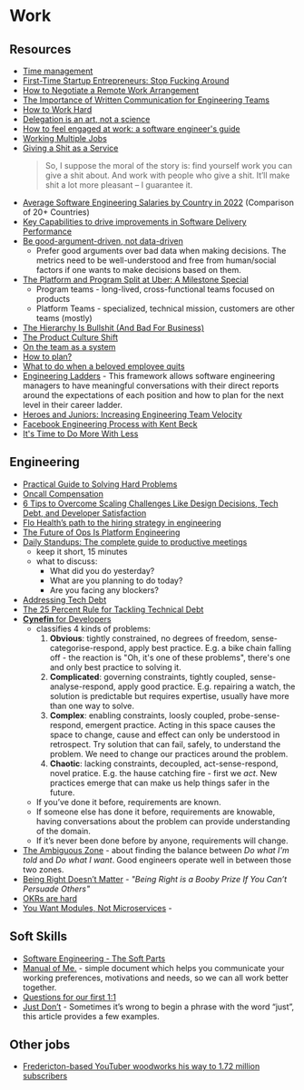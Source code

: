 # Work

## Resources

- [Time management](https://en.wikipedia.org/wiki/Time_management)
- [First-Time Startup Entrepreneurs: Stop Fucking Around](https://techcrunch.com/2012/08/05/first-time-startup-entrepreneurs-stop-fucking-around/)
- [How to Negotiate a Remote Work Arrangement](https://hbr.org/2021/07/how-to-negotiate-a-remote-work-arrangement)
- [The Importance of Written Communication for Engineering Teams](https://www.toptal.com/engineering-management/written-communication-workplace)
- [How to Work Hard](http://paulgraham.com/hwh.html)
- [Delegation is an art, not a science](https://larahogan.me/blog/delegation-is-an-art/)
- [How to feel engaged at work: a software engineer's guide](https://jasont.co/ennui/)
- [Working Multiple Jobs](https://avc.com/2021/10/working-multiple-jobs/)
- [Giving a Shit as a Service](https://allenpike.com/2022/giving-a-shit)
  > So, I suppose the moral of the story is: find yourself work you can give a shit about. And work with people who give a shit. It’ll make shit a lot more pleasant – I guarantee it.
- [Average Software Engineering Salaries by Country in 2022](https://codesubmit.io/blog/software-engineer-salary-by-country/) (Comparison of 20+ Countries)
- [Key Capabilities to drive improvements in Software Delivery Performance](https://srinathramakrishnan.wordpress.com/2018/12/04/key-capabilities-to-drive-improvements-in-software-delivery-performance/#:~:text=Architect%20for%20empowered%20teams%20%E2%80%93%20Architects,that%20will%20enable%20the%20outcomes)
- [Be good-argument-driven, not data-driven](http://twitchard.github.io/posts/2022-08-26-metrics-schmetrics.html)
  - Prefer good arguments over bad data when making decisions. The metrics need to be well-understood and free from human/social factors
    if one wants to make decisions based on them.
- [The Platform and Program Split at Uber: A Milestone Special](https://newsletter.pragmaticengineer.com/p/the-platform-and-program-split-at)
  - Program teams - long-lived, cross-functional teams focused on products
  - Platform Teams - specialized, technical mission, customers are other teams (mostly)
- [The Hierarchy Is Bullshit (And Bad For Business)](https://charity.wtf/2022/09/23/the-hierarchy-is-bullshit-and-bad-for-business/)
- [The Product Culture Shift](https://www.elidedbranches.com/2022/08/the-product-culture-shift.html)
- [On the team as a system](https://vickiboykis.com/2022/09/10/on-the-team-as-a-system/)
- [How to plan?](https://kellanem.com/notes/how-to-plan)
- [What to do when a beloved employee quits](https://larahogan.me/blog/steps-when-employee-quits/)
- [Engineering Ladders](https://www.engineeringladders.com) - This framework allows software engineering managers to have meaningful conversations with their direct reports around the expectations of each position and how to plan for the next level in their career ladder.
- [Heroes and Juniors: Increasing Engineering Team Velocity](https://bellmar.medium.com/heroes-and-juniors-increasing-engineering-team-velocity-97ce6a59103e)
- [Facebook Engineering Process with Kent Beck](https://softwareengineeringdaily.com/2019/08/28/facebook-engineering-process-with-kent-beck/)
- [It's Time to Do More With Less](https://www.faros.ai/blog/its-time-to-do-more-with-less)

## Engineering

- [Practical Guide to Solving Hard Problems](https://praeclarum.org/2022/02/19/hard-problems.html)
- [Oncall Compensation](https://newsletter.pragmaticengineer.com/p/oncall-compensation-f33)
- [6 Tips to Overcome Scaling Challenges Like Design Decisions, Tech Debt, and Developer Satisfaction](https://alphalist.com/blog/6-tips-to-overcome-scaling-challenges-like-design-decisions-tech-debt-and-developer-satisfaction)
- [Flo Health’s path to the hiring strategy in engineering](https://medium.com/flo-health/engineering-hiring-strategy-at-flo-health-657dfb9b725)
- [The Future of Ops Is Platform Engineering](https://www.honeycomb.io/blog/future-ops-platform-engineering)
- [Daily Standups: The complete guide to productive meetings](https://www.dailybot.com/blog-post/daily-standups-the-complete-guide-to-productive-meetings)
  - keep it short, 15 minutes
  - what to discuss:
    - What did you do yesterday?
    - What are you planning to do today?
    - Are you facing any blockers?  
- [Addressing Tech Debt](https://newsletter.abinoda.com/p/tech-debt)
- [The 25 Percent Rule for Tackling Technical Debt](https://shopify.engineering/technical-debt-25-percent-rule)
- [**Cynefin** for Developers](https://lizkeogh.com/cynefin-for-developers/)
  - classifies 4 kinds of problems:
    1. **Obvious**: tightly constrained, no degrees of freedom, sense-categorise-respond, apply best practice. E.g. a bike chain falling off - the reaction is "Oh, it's one of these problems", there's one and only best practice to solving it.
    2. **Complicated**: governing constraints, tightly coupled, sense-analyse-respond, apply good practice. E.g. repairing a watch, the solution is predictable but requires expertise, usually have more than one way to solve.
    3. **Complex**: enabling constraints, loosly coupled, probe-sense-respond, emergent practice. Acting in this space causes the space to change, cause and effect can only be understood in retrospect. Try solution that can fail, safely, to understand the problem. We need to change our practices around the problem.
    4. **Chaotic**: lacking constraints, decoupled, act-sense-respond, novel pratice. E.g. the hause catching fire - first we _act_. New practices emerge that can make us help things safer in the future.
  - If you’ve done it before, requirements are known.
  - If someone else has done it before, requirements are knowable, having conversations about the problem can provide understanding of the domain.
  - If it’s never been done before by anyone, requirements will change.
- [The Ambiguous Zone](https://www.bennorthrop.com/Essays/2023/the-ambiguous-zone.php) - about finding the balance between _Do what I'm told_ and _Do what I want_. Good engineers operate well in between those two zones.
- [Being Right Doesn’t Matter](https://medium.com/@royrapoport/being-right-doesnt-matter-70f00e2cd2a4) - _"Being Right is a Booby Prize If You Can’t Persuade Others"_
- [OKRs are hard](https://skamille.medium.com/okrs-are-hard-b4a6a8491af0)
- [You Want Modules, Not Microservices](http://blogs.newardassociates.com/blog/2023/you-want-modules-not-microservices.html) - 

## Soft Skills

- [Software Engineering - The Soft Parts](https://addyosmani.com/blog/software-engineering-soft-parts/)
- [Manual of Me.](https://www.manualof.me/) - simple document which helps you communicate your working preferences, motivations and needs, so we can all work better together.
- [Questions for our first 1:1](https://larahogan.me/blog/first-one-on-one-questions/)
- [Just Don’t](https://www.tbray.org/ongoing/When/202x/2022/11/07/Just-Dont) - Sometimes it’s wrong to begin a phrase with the word “just”, this article provides a few examples.

## Other jobs

- [Fredericton-based YouTuber woodworks his way to 1.72 million subscribers](https://www.cbc.ca/news/canada/new-brunswick/matthias-wandel-fredericton-woodworker-1.6659038)

